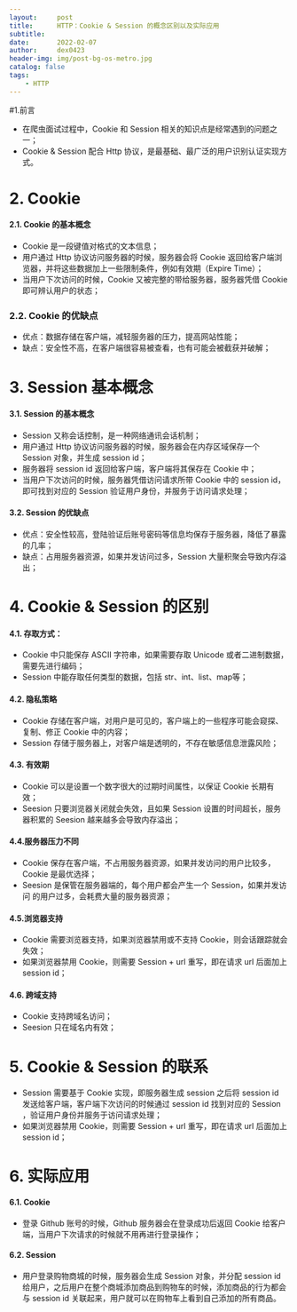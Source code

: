 ```yaml
---
layout:     post
title:      HTTP：Cookie & Session 的概念区别以及实际应用
subtitle:   
date:       2022-02-07
author:     dex0423
header-img: img/post-bg-os-metro.jpg
catalog: false
tags:
    - HTTP
---
```



#1.前言

- 在爬虫面试过程中，Cookie 和 Session 相关的知识点是经常遇到的问题之一；
- Cookie & Session 配合 Http 协议，是最基础、最广泛的用户识别认证实现方式。

# 2. Cookie

#### 2.1. Cookie 的基本概念

- Cookie 是一段键值对格式的文本信息；
- 用户通过 Http 协议访问服务器的时候，服务器会将 Cookie 返回给客户端浏览器，并将这些数据加上一些限制条件，例如有效期（Expire Time）；
- 当用户下次访问的时候，Cookie 又被完整的带给服务器，服务器凭借 Cookie 即可辨认用户的状态；

### 2.2. Cookie 的优缺点

- 优点：数据存储在客户端，减轻服务器的压力，提高网站性能；
- 缺点：安全性不高，在客户端很容易被查看，也有可能会被截获并破解；

# 3. Session 基本概念

#### 3.1. Session 的基本概念

- Session 又称会话控制，是一种网络通讯会话机制；
- 用户通过 Http 协议访问服务器的时候，服务器会在内存区域保存一个 Session  对象，并生成 session id；
- 服务器将 session id 返回给客户端，客户端将其保存在 Cookie 中；
- 当用户下次访问的时候，服务器凭借访问请求所带 Cookie 中的 session id，即可找到对应的 Session 验证用户身份，并服务于访问请求处理；

#### 3.2. Session 的优缺点

- 优点：安全性较高，登陆验证后账号密码等信息均保存于服务器，降低了暴露的几率；
- 缺点：占用服务器资源，如果并发访问过多，Session 大量积聚会导致内存溢出；

# 4. Cookie & Session 的区别

#### 4.1.  存取方式：

- Cookie 中只能保存 ASCII 字符串，如果需要存取 Unicode 或者二进制数据，需要先进行编码；
- Session 中能存取任何类型的数据，包括 str、int、list、map等；

#### 4.2. 隐私策略

- Cookie 存储在客户端，对用户是可见的，客户端上的一些程序可能会窥探、复制、修正 Cookie 中的内容；
- Session 存储于服务器上，对客户端是透明的，不存在敏感信息泄露风险；

#### 4.3. 有效期

- Cookie 可以是设置一个数字很大的过期时间属性，以保证 Cookie 长期有效；
- Seesion 只要浏览器关闭就会失效，且如果 Session 设置的时间超长，服务器积累的 Seesion 越来越多会导致内存溢出；

#### 4.4.服务器压力不同

- Cookie 保存在客户端，不占用服务器资源，如果并发访问的用户比较多，Cookie 是最优选择；
- Seesion 是保管在服务器端的，每个用户都会产生一个 Session，如果并发访问 的用户过多，会耗费大量的服务器资源；

#### 4.5.浏览器支持

- Cookie 需要浏览器支持，如果浏览器禁用或不支持 Cookie，则会话跟踪就会失效；
- 如果浏览器禁用 Cookie，则需要 Session + url 重写，即在请求 url 后面加上 session id；

#### 4.6. 跨域支持

- Cookie 支持跨域名访问；
- Seesion 只在域名内有效；

# 5. Cookie & Session 的联系

- Session 需要基于 Cookie 实现，即服务器生成 session 之后将 session id 发送给客户端，客户端下次访问的时候通过 session id 找到对应的 Session ，验证用户身份并服务于访问请求处理；
- 如果浏览器禁用 Cookie，则需要 Session + url 重写，即在请求 url 后面加上 session id；

# 6. 实际应用

#### 6.1. Cookie

- 登录 Github 账号的时候，Github 服务器会在登录成功后返回 Cookie 给客户端，当用户下次请求的时候就不用再进行登录操作；

#### 6.2. Session

- 用户登录购物商城的时候，服务器会生成 Session 对象，并分配 session id 给用户，之后用户在整个商城添加商品到购物车的时候，添加商品的行为都会与 session id 关联起来，用户就可以在购物车上看到自己添加的所有商品。
